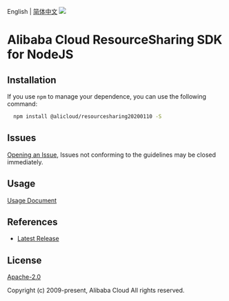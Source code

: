 English | [简体中文](README-CN.md)
![](https://aliyunsdk-pages.alicdn.com/icons/AlibabaCloud.svg)

# Alibaba Cloud ResourceSharing SDK for NodeJS

## Installation
If you use `npm` to manage your dependence, you can use the following command:

```sh
  npm install @alicloud/resourcesharing20200110 -S
```

## Issues
[Opening an Issue](https://github.com/aliyun/alibabacloud-typescript-sdk/issues/new), Issues not conforming to the guidelines may be closed immediately.

## Usage
[Usage Document](https://github.com/aliyun/alibabacloud-typescript-sdk/blob/master/docs/Usage-EN.md#quick-examples)

## References
* [Latest Release](https://github.com/aliyun/alibabacloud-typescript-sdk/)

## License
[Apache-2.0](http://www.apache.org/licenses/LICENSE-2.0)

Copyright (c) 2009-present, Alibaba Cloud All rights reserved.
